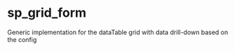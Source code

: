 # sp_grid_form
Generic implementation for the dataTable grid with data drill-down based on the config 
